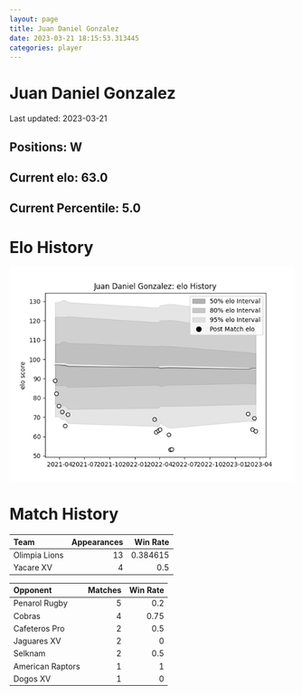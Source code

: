 ```yaml
---  
layout: page  
title: Juan Daniel Gonzalez  
date: 2023-03-21 18:15:53.313445  
categories: player  
---
```

# Juan Daniel Gonzalez


Last updated: 2023-03-21
## Positions: W

## Current elo: 63.0

## Current Percentile: 5.0

# Elo History


![elo history](history_JuanDanielGonzalez.png)
# Match History


| Team          |   Appearances |   Win Rate |
|:--------------|--------------:|-----------:|
| Olimpia Lions |            13 |   0.384615 |
| Yacare XV     |             4 |   0.5      |

| Opponent         |   Matches |   Win Rate |
|:-----------------|----------:|-----------:|
| Penarol Rugby    |         5 |       0.2  |
| Cobras           |         4 |       0.75 |
| Cafeteros Pro    |         2 |       0.5  |
| Jaguares XV      |         2 |       0    |
| Selknam          |         2 |       0.5  |
| American Raptors |         1 |       1    |
| Dogos XV         |         1 |       0    |